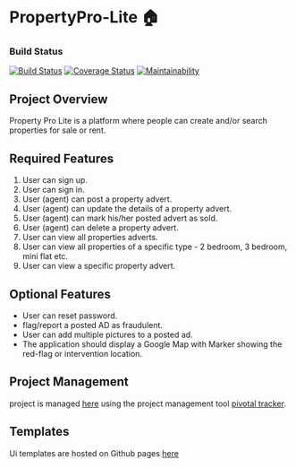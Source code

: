 # PropertyPro-Lite :house:

### Build Status

[![Build Status](https://travis-ci.org/evansinho/PropertyPro-Lite.svg?branch=develop)](https://travis-ci.org/evansinho/PropertyPro-Lite)
[![Coverage Status](https://coveralls.io/repos/github/evansinho/PropertyPro-Lite/badge.svg?branch=develop)](https://coveralls.io/github/evansinho/PropertyPro-Lite?branch=develop)
[![Maintainability](https://api.codeclimate.com/v1/badges/11fc031a69a41f28bbcb/maintainability)](https://codeclimate.com/github/evansinho/PropertyPro-Lite/maintainability)

## Project Overview

Property Pro Lite is a platform where people can create and/or search properties for sale or rent.

## Required Features

1.  User can sign up.
2.  User can sign in.
3.  User (agent) can post a property advert.
4.  User (agent) can update the details of a property advert.
5.  User (agent) can mark his/her posted advert as sold.
6.  User (agent) can delete a property advert.
7.  User can view all properties adverts.
8.  User can view all properties of a specific type - 2 bedroom, 3 bedroom, mini flat etc.
9.  User can view a specific property advert.

## Optional Features

- User can reset password.
- flag/report a posted AD as fraudulent.
- User can add multiple pictures to a posted ad.
- The application should display a Google Map with Marker showing the red-flag or
  intervention location.

## Project Management

project is managed [here](https://www.pivotaltracker.com/n/projects/2354807) using the project management tool [pivotal tracker](www.pivotaltracler.com).

## Templates

Ui templates are hosted on Github pages [here](https://evansinho.github.io/PropertyPro-Lite/UI/)
